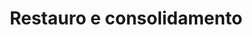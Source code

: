 ---
layout: areas
title:  "Restauro e consolidamento"
dir: Restauro e consolidamento/Campanile BS
preview: Preview/campanilebs.png
content-url: /restauro-e-consolidamento
---